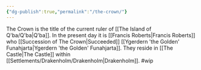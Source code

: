 ```yaml
---
{"dg-publish":true,"permalink":"/the-crown/"}
---
```


The Crown is the title of the current ruler of [[The Island of Q'ba/Q'ba\|Q'ba]]. In the present day it is [[Francis Roberts\|Francis Roberts]] who [[Succession of The Crown\|Succeeded]] [[Ygerdern 'the Golden' Funahjarta\|Ygerdern 'the Golden' Funahjarta]]. They reside in [[The Castle\|The Castle]] within [[Settlements/Drakenholm/Drakenholm\|Drakenholm]].
#wip 